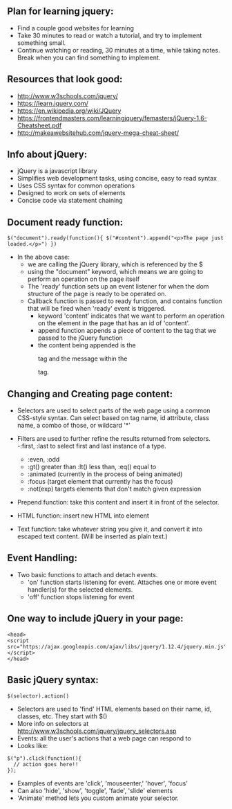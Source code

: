## Plan for learning jquery:
* Find a couple good websites for learning
* Take 30 minutes to read or watch a tutorial, and try to implement something small.
* Continue watching or reading, 30 minutes at a time, while taking notes. Break when you can find something to implement.

## Resources that look good:
  - http://www.w3schools.com/jquery/
  - https://learn.jquery.com/
  - https://en.wikipedia.org/wiki/JQuery
  - https://frontendmasters.com/learningjquery/femasters/jQuery-1.6-Cheatsheet.pdf
  - http://makeawebsitehub.com/jquery-mega-cheat-sheet/

## Info about jQuery:
* jQuery is a javascript library
* Simplifies web development tasks, using concise, easy to read syntax
* Uses CSS syntax for common operations
* Designed to work on sets of elements
* Concise code via statement chaining


## Document ready function:
`
  $("document").ready(function(){
    $("#content").append("<p>The page just loaded.</p>")
  })
`

* In the above case:
    - we are calling the jQuery library, which is referenced by the $
    - using the "document" keyword, which means we are going to perform an operation on the page itself
    - The 'ready' function sets up an event listener for when the dom structure of the page is ready to be operated on.
    - Callback function is passed to ready function, and contains function that will be fired when 'ready' event is triggered.
        - keyword 'content' indicates that we want to perform an operation on the element in the page that has an id of 'content'.
        - append function appends a piece of content to the tag that we passed to the jQuery function
        - the content being appended is the <p> tag and the message within the <p> tag.

## Changing and Creating page content:

* Selectors are used to select parts of the web page using a common CSS-style syntax. Can select based on tag name, id attribute, class name, a combo of those, or wildcard '*'

* Filters are used to further refine the results returned from selectors.
    -:first, :last to select first and last instance of a type.
    - :even, :odd
    - :gt() greater than :lt() less than, :eq() equal to
    - :animated (currently in the process of being animated)
    - :focus (target element that currently has the focus)
    - :not(exp) targets elements that don't match given expression

* Prepend function: take this content and insert it in front of the selector.

* HTML function: insert new HTML into element

* Text function: take whatever string you give it, and convert it into escaped text content. (Will be inserted as plain text.)

## Event Handling:
* Two basic functions to attach and detach events.
  - 'on' function starts listening for event. Attaches one or more event handler(s) for the selected elements.
  - 'off' function stops listening for event

## One way to include jQuery in your page:
```
<head>
<script src="https://ajax.googleapis.com/ajax/libs/jquery/1.12.4/jquery.min.js"></script>
</head>
```

## Basic jQuery syntax:
```
$(selector).action()
```

* Selectors are used to 'find' HTML elements based on their name, id, classes, etc. They start with $()
* More info on selectors at http://www.w3schools.com/jquery/jquery_selectors.asp
* Events: all the user's actions that a web page can respond to
* Looks like:

```
$("p").click(function(){
  // action goes here!!
});
```

* Examples of events are 'click', 'mouseenter,' 'hover', 'focus'
* Can also 'hide', 'show', 'toggle', 'fade', 'slide' elements
* 'Animate' method lets you custom animate your selector.
